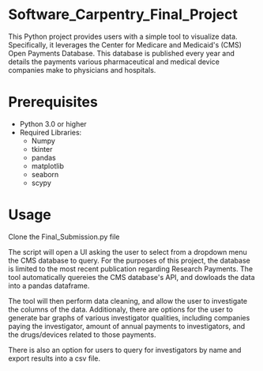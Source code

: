 # Software_Carpentry_Final_Project

This Python project provides users with a simple tool to visualize data. Specifically, it 
leverages the Center for Medicare and Medicaid's (CMS) Open Payments Database. 
This database is published every year and details the payments various pharmaceutical and medical device companies 
make to physicians and hospitals. 

# Prerequisites
- Python 3.0 or higher
- Required Libraries:
    - Numpy
    - tkinter
    - pandas
    - matplotlib
    - seaborn
    - scypy
 
# Usage
Clone the Final_Submission.py file


The script will open a UI asking the user to select from a dropdown menu the CMS database to query. 
For the purposes of this project, the database is limited to the most recent publication regarding Research Payments.
The tool automatically quereies the CMS database's API, and dowloads the data into a pandas dataframe. 

The tool will then perform data cleaning, and allow the user to investigate the columns of the data. 
Additionaly, there are options for the user to generate bar graphs of various investigator qualities, 
including companies paying the investigator, amount of annual payments to investigators, and the drugs/devices related to those payments. 

There is also an option for users to query for investigators by name and export results into a csv file. 





